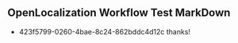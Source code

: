 ## OpenLocalization Workflow Test MarkDown
* 423f5799-0260-4bae-8c24-862bddc4d12c thanks!

<!--HONumber=Aug16_HO3-->


